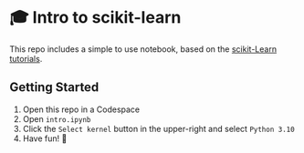 # 🎓 Intro to scikit-learn

This repo includes a simple to use notebook, based on the [scikit-Learn tutorials](https://scikit-learn.org/stable/tutorial/basic/tutorial.html#an-introduction-to-machine-learning-with-scikit-learn).

## Getting Started

1. Open this repo in a Codespace
2. Open `intro.ipynb`
3. Click the `Select kernel` button in the upper-right and select `Python 3.10`
4. Have fun! 🚀

